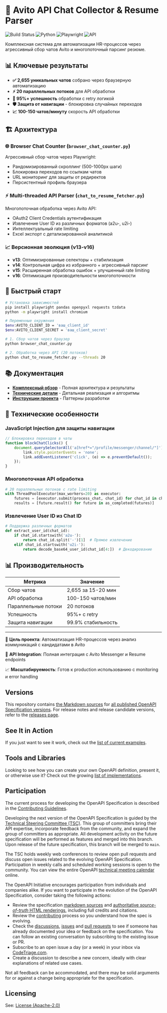 # 🚀 Avito API Chat Collector & Resume Parser

![Build Status](https://img.shields.io/badge/build-passing-brightgreen) ![Python](https://img.shields.io/badge/python-3.9+-blue) ![Playwright](https://img.shields.io/badge/playwright-enabled-purple) ![API](https://img.shields.io/badge/API-Avito-orange)

Комплексная система для автоматизации HR-процессов через агрессивный сбор чатов Avito и многопоточный парсинг резюме.

## 📊 Ключевые результаты

- **✅ 2,655 уникальных чатов** собрано через браузерную автоматизацию
- **⚡ 20 параллельных потоков** для API обработки
- **🎯 95%+ успешность** обработки с retry логикой
- **🛡️ Защита от навигации** - блокировка случайных переходов
- **📈 100-150 чатов/минуту** скорость API обработки

## 🏗️ Архитектура

### 🌐 Browser Chat Counter (`browser_chat_counter.py`)
Агрессивный сбор чатов через Playwright:
- Рандомизированный скроллинг (500-1000px шаги)
- Блокировка переходов по ссылкам чатов
- URL мониторинг для защиты от редиректов
- Персистентный профиль браузера

### ⚡ Multi-threaded API Parser (`chat_to_resume_fetcher.py`)  
Многопоточная обработка через Avito API:
- OAuth2 Client Credentials аутентификация
- Извлечение User ID из различных форматов (a2u-, u2i-)
- Интеллектуальный rate limiting
- Excel экспорт с детализированной аналитикой

### 📈 Версионная эволюция (v13-v16)
- **v13**: Оптимизированные селекторы + стабилизация
- **v14**: Контрольная цифра из избранного + агрессивный парсинг  
- **v15**: Расширенная обработка ошибок + улучшенный rate limiting
- **v16**: Оптимизация производительности многопоточности

## 🚀 Быстрый старт

```bash
# Установка зависимостей
pip install playwright pandas openpyxl requests tzdata
python -m playwright install chromium

# Переменные окружения
$env:AVITO_CLIENT_ID = 'ваш_client_id'
$env:AVITO_CLIENT_SECRET = 'ваш_client_secret'

# 1. Сбор чатов через браузер
python browser_chat_counter.py

# 2. Обработка через API (20 потоков)
python chat_to_resume_fetcher.py --threads 20
```

## 📚 Документация

- **[Комплексный обзор](README_COMPREHENSIVE.md)** - Полная архитектура и результаты
- **[Технические детали](TECHNICAL_DETAILS.md)** - Детальная реализация и алгоритмы
- **[Инструкции проекта](.github/copilot-instructions.md)** - Паттерны разработки

## 🔧 Технические особенности

### JavaScript Injection для защиты навигации
```javascript
// Блокировка переходов в чаты
function blockChatClicks() {
    document.querySelectorAll('a[href*="/profile/messenger/channel/"]').forEach(link => {
        link.style.pointerEvents = 'none';
        link.addEventListener('click', (e) => e.preventDefault());
    });
}
```

### Многопоточная API обработка
```python
# 20 параллельных потоков с rate limiting
with ThreadPoolExecutor(max_workers=20) as executor:
    futures = [executor.submit(process_chat, chat_id) for chat_id in chat_ids]
    results = [future.result() for future in as_completed(futures)]
```

### Извлечение User ID из Chat ID
```python
# Поддержка различных форматов
def extract_user_id(chat_id):
    if chat_id.startswith('a2u-'):
        return chat_id.split('-')[1]  # Прямое извлечение
    elif chat_id.startswith('u2i-'):
        return decode_base64_user_id(chat_id[4:])  # Декодирование
```

## 📊 Производительность

| Метрика | Значение |
|---------|----------|
| Сбор чатов | 2,655 за 15-20 мин |
| API обработка | 100-150 чатов/мин |
| Параллельные потоки | 20 потоков |
| Успешность | 95%+ с retry |
| Защита навигации | 99.9% стабильность |

---

🎯 **Цель проекта**: Автоматизация HR-процессов через анализ коммуникаций с кандидатами в Avito

🔗 **API Integration**: Полная интеграция с Avito Messenger и Resume endpoints

📈 **Масштабируемость**: Готов к production использованию с monitoring и error handling

## Versions

This repository contains [the Markdown sources](versions) for [all published OpenAPI Specification versions](https://spec.openapis.org/). For release notes and release candidate versions, refer to the [releases page](https://github.com/OAI/OpenAPI-Specification/releases).

## See It in Action

If you just want to see it work, check out the [list of current examples](https://learn.openapis.org/examples/).

## Tools and Libraries

Looking to see how you can create your own OpenAPI definition, present it, or otherwise use it? Check out the growing
[list of implementations](IMPLEMENTATIONS.md).

## Participation

The current process for developing the OpenAPI Specification is described in
the [Contributing Guidelines](CONTRIBUTING.md).

Developing the next version of the OpenAPI Specification is guided by the [Technical Steering Committee (TSC)](https://www.openapis.org/participate/how-to-contribute/governance#TDC). This group of committers bring their API expertise, incorporate feedback from the community, and expand the group of committers as appropriate. All development activity on the future specification will be performed as features and merged into this branch. Upon release of the future specification, this branch will be merged to `main`.

The TSC holds weekly web conferences to review open pull requests and discuss open issues related to the evolving OpenAPI Specification. Participation in weekly calls and scheduled working sessions is open to the community. You can view the entire OpenAPI [technical meeting calendar](https://calendar.google.com/calendar/u/0/embed?src=c_fue82vsncog6ahhjvuokjo8qsk@group.calendar.google.com) online.

The OpenAPI Initiative encourages participation from individuals and companies alike. If you want to participate in the evolution of the OpenAPI Specification, consider taking the following actions:

* Review the specification [markdown sources](versions) and [authoritative _source-of-truth_ HTML renderings](https://spec.openapis.org/), including full credits and citations.
* Review the [contributing](CONTRIBUTING.md) process so you understand how the spec is evolving.
* Check the [discussions](https://github.com/OAI/OpenAPI-Specification/discussions), [issues](https://github.com/OAI/OpenAPI-Specification/issues) and [pull requests](https://github.com/OAI/OpenAPI-Specification/pulls) to see if someone has already documented your idea or feedback on the specification. You can follow an existing conversation by subscribing to the existing issue or PR.
* Subscribe to an open issue a day (or a week) in your inbox via [CodeTriage.com](https://www.codetriage.com/oai/openapi-specification).
* Create a discussion to describe a new concern, ideally with clear explanations of related use cases.

Not all feedback can be accommodated, and there may be solid arguments for or against a change being appropriate for the specification.

## Licensing

See: [License (Apache-2.0)](https://github.com/OAI/OpenAPI-Specification/blob/main/LICENSE)


